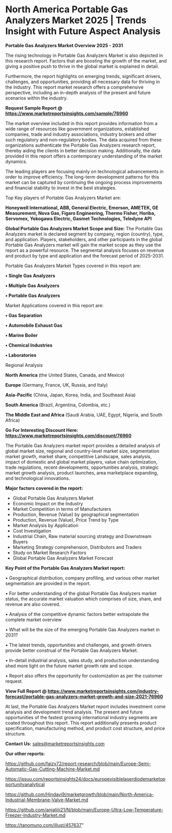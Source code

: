 # North America Portable Gas Analyzers Market 2025 | Trends Insight with Future Aspect Analysis

<Strong> Portable Gas Analyzers Market Overview 2025 - 2031</strong>

The rising technology in Portable Gas Analyzers Market is also depicted in this research report. Factors that are boosting the growth of the market, and giving a positive push to thrive in the global market is explained in detail.

Furthermore, the report highlights on emerging trends, significant drivers, challenges, and opportunities, providing all necessary data for thriving in the industry. This report market research offers a comprehensive perspective, including an in-depth analysis of the present and future scenarios within the industry.

<strong>Request Sample Report @ <a href=https://www.marketreportsinsights.com/sample/76960>https://www.marketreportsinsights.com/sample/76960</a></strong>

The market overview included in this report provides information from a wide range of resources like government organizations, established companies, trade and industry associations, industry brokers and other such regulatory and non-regulatory bodies. The data acquired from these organizations authenticate the Portable Gas Analyzers research report, thereby aiding the clients in better decision making. Additionally, the data provided in this report offers a contemporary understanding of the market dynamics.

The leading players are focusing mainly on technological advancements in order to improve efficiency. The long-term development patterns for this market can be captured by continuing the ongoing process improvements and financial stability to invest in the best strategies.

Top Key players of Portable Gas Analyzers Market are:

<strong>Honeywell International, ABB, General Electric, Emerson, AMETEK, GE Measurement, Nova Gas, Figaro Engineering, Thermo Fisher, Horiba, Servomex, Yokogawa Electric, Gasmet Technologies, Teledyne API</strong>

<strong><b>Global Portable Gas Analyzers Market Scope and Size:</b></strong>
The Portable Gas Analyzers market is declared segment by company, region (country), type, and application. Players, stakeholders, and other participants in the global Portable Gas Analyzers market will gain the market scope as they use the report as a powerful resource. The segmental analysis focuses on revenue and product by type and application and the forecast period of 2025-2031.

Portable Gas Analyzers Market Types covered in this report are:

<strong>• Single Gas Analyzers

• Multiple Gas Analyzers

• Portable Gas Analyzers</strong>

Market Applications covered in this report are:

<strong>• Gas Separation

• Automobile Exhaust Gas

• Marine Boiler

• Chemical Industries

• Laboratories</strong> 

Regional Analysis

<strong>North America</strong> (the United States, Canada, and Mexico)

<strong>Europe</strong> (Germany, France, UK, Russia, and Italy)

<strong>Asia-Pacific</strong> (China, Japan, Korea, India, and Southeast Asia)

<strong>South America</strong> (Brazil, Argentina, Colombia, etc.)

<strong>The Middle East and Africa</strong> (Saudi Arabia, UAE, Egypt, Nigeria, and South Africa)

<strong>Go For Interesting Discount Here: <a href=https://www.marketreportsinsights.com/discount/76960>https://www.marketreportsinsights.com/discount/76960</a></strong>

The Portable Gas Analyzers market report provides a detailed analysis of global market size, regional and country-level market size, segmentation market growth, market share, competitive Landscape, sales analysis, impact of domestic and global market players, value chain optimization, trade regulations, recent developments, opportunities analysis, strategic market growth analysis, product launches, area marketplace expanding, and technological innovations.

<strong><b>Major factors covered in the report:</b></strong>
<ul>
  <li>Global Portable Gas Analyzers Market </li>
  <li>Economic Impact on the Industry</li>
  <li>Market Competition in terms of Manufacturers</li>
  <li>Production, Revenue (Value) by geographical segmentation</li>
  <li>Production, Revenue (Value), Price Trend by Type</li>
  <li>Market Analysis by Application</li>
  <li>Cost Investigation</li>
  <li>Industrial Chain, Raw material sourcing strategy and Downstream Buyers</li>
  <li>Marketing Strategy comprehension, Distributors and Traders</li>
  <li>Study on Market Research Factors</li>
  <li>Global Portable Gas Analyzers Market Forecast</li>
</ul>

<strong><b>Key Point of the Portable Gas Analyzers Market report:</b></strong>

• Geographical distribution, company profiling, and various other market segmentation are provided in the report.

• For better understanding of the global Portable Gas Analyzers market status, the accurate market valuation which comprises of size, share, and revenue are also covered.

• Analysis of the competitive dynamic factors better extrapolate the complete market overview

• What will be the size of the emerging Portable Gas Analyzers market in 2031?

• The latest trends, opportunities and challenges, and growth drivers provide better construal of the Portable Gas Analyzers Market.

• In-detail industrial analysis, sales study, and production understanding shed more light on the future market growth rate and scope.

• Report also offers the opportunity for customization as per the customer request.

<strong><b>View Full Report @ <a href=https://www.marketreportsinsights.com/industry-forecast/portable-gas-analyzers-market-growth-and-size-2021-76960>https://www.marketreportsinsights.com/industry-forecast/portable-gas-analyzers-market-growth-and-size-2021-76960</a></b></strong>


At last, the Portable Gas Analyzers Market report includes investment come analysis and development trend analysis. The present and future opportunities of the fastest growing international industry segments are coated throughout this report. This report additionally presents product specification, manufacturing method, and product cost structure, and price structure.

<strong>Contact Us:</strong>
sales@marketreportsinsights.com

<strong>Our other reports:</strong>

<a href=https://github.com/faizy72/report-research/blob/main/Europe-Semi-Automatic-Gas-Cutting-Machine-Market.md>https://github.com/faizy72/report-research/blob/main/Europe-Semi-Automatic-Gas-Cutting-Machine-Market.md</a>

<a href=https://issuu.com/reportsinsights24/docs/europevisiblelaserdiodemarketopportunityanalytical>https://issuu.com/reportsinsights24/docs/europevisiblelaserdiodemarketopportunityanalytical</a>

<a href=https://github.com/Hindavi9/marketgrowth/blob/main/North-America-Industrial-Membrane-Valve-Market.md>https://github.com/Hindavi9/marketgrowth/blob/main/North-America-Industrial-Membrane-Valve-Market.md</a>

<a href=https://github.com/anjaliiii21/N/blob/main/Europe-Ultra-Low-Temperature-Freezer-Industry-Market.md>https://github.com/anjaliiii21/N/blob/main/Europe-Ultra-Low-Temperature-Freezer-Industry-Market.md</a>

<a href=https://tanomuno.com/illust/457637>https://tanomuno.com/illust/457637</a>"

